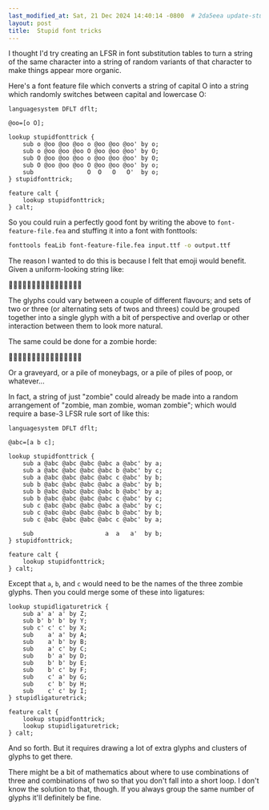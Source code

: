 ```yaml
---
last_modified_at: Sat, 21 Dec 2024 14:40:14 -0800  # 2da5eea update-stupid-font-trick
layout: post
title:  Stupid font tricks
---
```

I thought I'd try creating an LFSR in font substitution tables to turn a
string of the same character into a string of random variants of that
character to make things appear more organic.

Here's a font feature file which converts a string of capital O into a
string which randomly switches between capital and lowercase O:
```
languagesystem DFLT dflt;

@oo=[o O];

lookup stupidfonttrick {
    sub o @oo @oo @oo o @oo @oo @oo' by o;
    sub o @oo @oo @oo O @oo @oo @oo' by O;
    sub O @oo @oo @oo o @oo @oo @oo' by O;
    sub O @oo @oo @oo O @oo @oo @oo' by o;
    sub               O  O   O   O'  by o;
} stupidfonttrick;

feature calt {
    lookup stupidfonttrick;
} calt;
```

So you could ruin a perfectly good font by writing the above to
`font-feature-file.fea` and stuffing it into a font with fonttools:
```sh
fonttools feaLib font-feature-file.fea input.ttf -o output.ttf
```

The reason I wanted to do this is because I felt that emoji would
benefit.  Given a uniform-looking string like:

🌻🌻🌻🌻🌻🌻🌻🌻🌻🌻🌻🌻🌻🌻🌻🌻

The glyphs could vary between a couple of different flavours; and sets
of two or three (or alternating sets of twos and threes) could be
grouped together into a single glyph with a bit of perspective and
overlap or other interaction between them to look more natural.

The same could be done for a zombie horde:

🧟🧟🧟🧟🧟🧟🧟🧟🧟🧟🧟🧟🧟🧟🧟🧟

Or a graveyard, or a pile of moneybags, or a pile of piles of poop, or
whatever...

In fact, a string of just "zombie" could already be made into a random
arrangement of "zombie, man zombie, woman zombie"; which would require a
base-3 LFSR rule sort of like this:
```
languagesystem DFLT dflt;

@abc=[a b c];

lookup stupidfonttrick {
    sub a @abc @abc @abc @abc a @abc' by a;
    sub a @abc @abc @abc @abc b @abc' by c;
    sub a @abc @abc @abc @abc c @abc' by b;
    sub b @abc @abc @abc @abc a @abc' by b;
    sub b @abc @abc @abc @abc b @abc' by a;
    sub b @abc @abc @abc @abc c @abc' by c;
    sub c @abc @abc @abc @abc a @abc' by c;
    sub c @abc @abc @abc @abc b @abc' by b;
    sub c @abc @abc @abc @abc c @abc' by a;

    sub                    a  a   a'  by b;
} stupidfonttrick;

feature calt {
    lookup stupidfonttrick;
} calt;
```
Except that `a`, `b`, and `c` would need to be the names of the three
zombie glyphs.  Then you could merge some of these into ligatures:

```
lookup stupidligaturetrick {
    sub a' a' a' by Z;
    sub b' b' b' by Y;
    sub c' c' c' by X;
    sub    a' a' by A;
    sub    a' b' by B;
    sub    a' c' by C;
    sub    b' a' by D;
    sub    b' b' by E;
    sub    b' c' by F;
    sub    c' a' by G;
    sub    c' b' by H;
    sub    c' c' by I;
} stupidligaturetrick;

feature calt {
    lookup stupidfonttrick;
    lookup stupidligaturetrick;
} calt;
```

And so forth.  But it requires drawing a lot of extra glyphs and
clusters of glyphs to get there.

There might be a bit of mathematics about where to use combinations of
three and combinations of two so that you don't fall into a short loop.
I don't know the solution to that, though.  If you always group the same
number of glyphs it'll definitely be fine.
